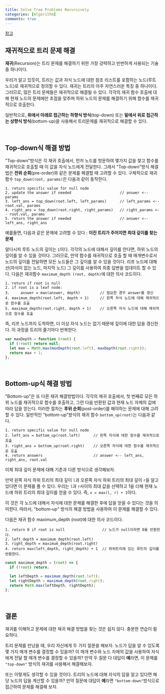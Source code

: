 ```yaml
---
title: Solve Tree Problems Recursively
categories: [Algorithm]
comments: true
---
```


[참고](https://leetcode.com/explore/learn/card/data-structure-tree/17/solve-problems-recursively/534/)

## 재귀적으로 트리 문제 해결

**재귀**(Recursion)는 트리 문제를 해결하기 위한 가장 강력하고 빈번하게 사용되는 기술 중 하나이다.

우리가 알고 있듯이, 트리는 값과 자식 노드에 대한 참조 리스트를 포함하는 노드(루트 노드)로 재귀적으로 정의할 수 있다. 재귀는 트리의 아주 자연스러운 특징 중 하나이다. 그러므로, 많은 트리 문제들은 재귀적으로 해결될 수 있다. 각각의 재귀 함수 호출에 대해 현재 노드의 문제에만 초점을 맞추며 하위 노드의 문제를 해결하기 위해 함수를 재귀적으로 호출한다.

일반적으로, **위에서 아래로 접근하는 하향식 방식**(top-down) 또는 **밑에서 위로 접근하는 상향식 방식**(bottom-up)을 사용해서 트리문제를 재귀적으로 해결할 수 있다.

<br>

## Top-down식 해결 방법

"Top-down"방식은 각 재귀 호출에서, 먼저 노드를 방문하여 몇가지 값을 찾고 함수를 재귀적으로 호출할 때 이 값을 자식 노드에게 전달한다. 그래서 "Top-down"방식 해결법은 **전위 순회**(pre-order)와 같은 문제를 해결할 때 고려할 수 있다. 구체적으로 재귀 함수 `top_down(root, params)`은 다음과 같이 동작한다.

```
1. return specific value for null node
2. update the answer if needed                      // answer <-- params
3. left_ans = top_down(root.left, left_params)      // left_params <-- root.val, params
4. right_ans = top_down(root.right, right_params)   // right_params <-- root.val, params
5. return the answer if needed                      // answer <-- left_ans, right_ans
```

예를들면, 다음과 같은 문제에 고려할 수 있다 : **이진 트리가 주어지면 최대 깊이를 찾는 문제**

알다시피 루트 노드의 깊이는 `1`이다. 각각의 노드에 대해서 깊이를 안다면, 하위 노드의 깊이를 알 수 있을 것이다. 그러므로, 만약 함수를 재귀적으로 호출 할 때 매개변수로서 노드의 깊이를 전달하면 모든 노드들은 그 깊이를 알 수 있을 것이다. 리프 노드에 대해선(자식이 없는 노드, 마지막 노드) 그 깊이를 사용하여 최종 답변을 업데이트 할 수 있다. 다음은 재귀함수 `maximum_depth (root, depth)`에 대한 의사 코드이다.

```
1. return if root is null
2. if root is a leaf node:
3.     answer = max(answer, depth)         // 필요한 경우 answer를 갱신
4. maximum_depth(root.left, depth + 1)     // 왼쪽 자식 노드에 대해 재귀적으로 함수를 호출
5. maximum_depth(root.right, depth + 1)    // 오른쪽 자식 노드에 대해 재귀적으로 함수를 호출
```

즉, 리프 노드까지 도착하면, 더 이상 자식 노드는 없기 때문에 깊이에 대한 답을 갱신한다. 이 과정을 트리의 줄기마다 반복한다.

```js
var maxDepth = function (root) {
  if (!root) return null;
  let max = Math.max(maxDepth(root.left), maxDepth(root.right));
  return max + 1;
};
```

<br>

## Bottom-up식 해결 방법

"Bottom-up"은 또 다른 재귀 해결방법이다. 각각의 재귀 호출에서, 첫 번째로 모든 하위 노드를 재귀적으로 함수를 호출하고, 그런 다음 반환된 값과 현재 노드 자체의 값에 따라 답을 얻는다. 이러한 절차는 **후위 순회**(post-order)를 해야하는 문제에 대해 고려할 수 있다. 일반적인 "bottom-up"방식의 재귀 함수 `bottom_up(root)`는 다음과 같다.

```
1. return specific value for null node
2. left_ans = bottom_up(root.left)      // 왼쪽 자식에 대한 함수를 재귀적으로 호출
3. right_ans = bottom_up(root.right)    // 오른쪽 자식에 대한 함수를 재귀적으로 호출
4. return answers                       // answer <-- left_ans, right_ans, root.val
```

이제 최대 깊이 문제에 대해 기존과 다른 방식으로 생각해보자.

만약 왼쪽 자식 하위 트리의 최대 깊이 `l`과 오른쪽 자식 하위 트리의 최대 깊이 `r`을 알고 있다면 이 문제를 풀 수 있다. 우리는 `l`과 `r`사이의 최대 값을 선택하고 1을 더해 현재 노드에 하위 트리의 최대 깊이를 얻을 수 있다. 즉, `x = max(l, r) + 1`이다.

이 것은 각 노드에 대해서 자식에 대한 문제를 해결한 후에 답을 얻을 수 있다는 것을 의미한다. 따라서, "bottom-up" 방식의 해결 방법을 사용하여 이 문제를 해결할 수 있다.

다음은 재귀 함수 maximum_depth (root)에 대한 의사 코드이다.

```
1. return 0 if root is null                 // 노드가 null이라면 0을 반환한다.
2. left_depth = maximum_depth(root.left)
3. right_depth = maximum_depth(root.right)
4. return max(left_depth, right_depth) + 1  // 하위트리에 있는 루트의 깊이를 반환한다.
```

```js
const maximum_depth = (root) => {
  if (!root) return;

  let leftDepth = maximum_depth(root.left);
  let rightDepth = maximum_depth(root.right);
  return Math.max(leftDepth, rightDepth);
};
```

<br>

## 결론

재귀를 이해하고 문제에 대한 재귀 해결 방법을 찾는 것은 쉽지 않다. 충분한 연습이 필요하다.

트리 문제를 만났을 때, 우리 자신에게 두 가지 질문을 해보자.
노드가 답을 알 수 있도록 몇 가지 매개 변수를 결정할 수 있을까?
이 매개 변수와 노드 자체의 값을 사용하여 자식에게 전달 할 매개 변수를 결정할 수 있을까?
만약 두 질문 다 대답이 **예**라면, 이 문제를 `"top-down"` 방식의 재귀를 사용해서 해결해보자.

또는 이렇게도 생각할 수 있을 것이다.
트리의 노드에 대해 자식의 답을 알고 있다면 해당 노드의 답을 계산할 수 있을까?
만약 질문에 대답이 **예**라면 `"bottom-down"`방식으로 접근하여 문제를 해결해 보자.
